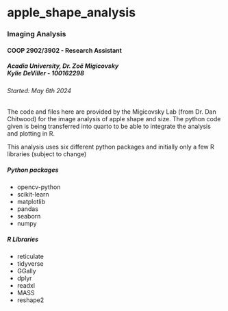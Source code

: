 # apple_shape_analysis
<h3>Imaging Analysis</h3>
<h4>COOP 2902/3902 - Research Assistant</h4>
<h5>Acadia University, Dr. Zoë Migicovsky<br>Kylie DeViller - 100162298</h5>
<h6>Started: May 6th 2024</h6>

<p>The code and files here are provided by the Migicovsky Lab (from Dr. Dan Chitwood) for the image analysis of apple shape and size. The python code given is being transferred into quarto to be able to integrate the analysis and plotting in R.</p>

<p>This analysis uses six different python packages and initially only a few R libraries (subject to change)</p>
<h5>Python packages</h5>
<ul>
  <li>opencv-python</li>
  <li>scikit-learn</li>
  <li>matplotlib</li>
  <li>pandas</li>
  <li>seaborn</li>
  <li>numpy</li>
</ul>

<h5>R Libraries</h5>
<ul>
  <li>reticulate</li>
  <li>tidyverse</li>
  <li>GGally</li>
  <li>dplyr</li>
  <li>readxl</li>
  <li>MASS</li>
  <li>reshape2</li>
</ul>


